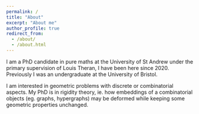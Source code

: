 ```yaml
---
permalink: /
title: "About"
excerpt: "About me"
author_profile: true
redirect_from: 
  - /about/
  - /about.html
---
```


I am a PhD candidate in pure maths at the University of St Andrew under the primary supervision of Louis Theran, I have been here since 2020. Previously I was an undergraduate at the University of Bristol.

I am interested in geometric problems with discrete or combinatorial aspects. My PhD is in rigidity theory, ie. how embeddings of a combinatorial objects (eg. graphs, hypergraphs) may be deformed while keeping some geometric properties unchanged.

